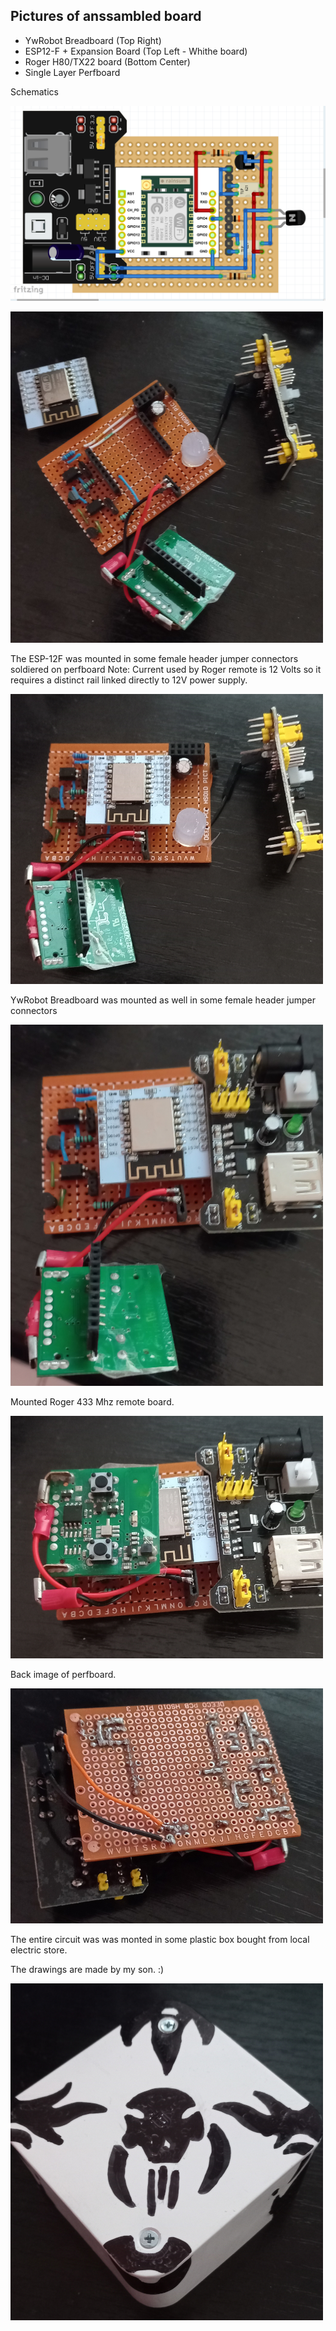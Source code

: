 ## Pictures of anssambled board

- YwRobot Breadboard (Top Right)
- ESP12-F + Expansion Board (Top Left - Whithe board)
- Roger H80/TX22 board (Bottom Center) 
- Single Layer Perfboard


Schematics

![pic_7](pic_7.png)


![pic_1](pic_1.png)

The ESP-12F was mounted in some female header jumper connectors soldiered on perfboard
Note: Current used by Roger remote is 12 Volts so it requires a distinct rail linked directly to 12V power supply.

![pic_2](pic_2.png)

YwRobot Breadboard was mounted as well in some female header jumper connectors  

![pic_3](pic_3.png)

Mounted Roger 433 Mhz remote board.

![pic_4](pic_4.png)

Back image of perfboard.

![pic_5](pic_5.png)

The entire circuit was was monted in some plastic box bought from local electric store. 

The drawings are made by my son. :) 

![pic_6](pic_6.png)
